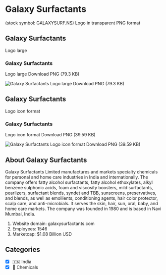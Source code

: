 # Galaxy Surfactants
 (stock symbol: GALAXYSURF.NS) Logo in transparent PNG format

## Galaxy Surfactants
 Logo large

### Galaxy Surfactants
 Logo large Download PNG (79.3 KB)

![Galaxy Surfactants
 Logo large Download PNG (79.3 KB)](/img/orig/GALAXYSURF.NS_BIG-a89230df.png)

## Galaxy Surfactants
 Logo icon format

### Galaxy Surfactants
 Logo icon format Download PNG (39.59 KB)

![Galaxy Surfactants
 Logo icon format Download PNG (39.59 KB)](/img/orig/GALAXYSURF.NS-869801bc.png)

## About Galaxy Surfactants


Galaxy Surfactants Limited manufactures and markets specialty chemicals for personal and home care industries in India and internationally. The company offers fatty alcohol surfactants, fatty alcohol ethoxylates, alkyl benzene sulphonic acids, foam and viscosity boosters, mild surfactants, pearlizers, surfactant blends, syndet and TBB, sunscreens, preservatives, and blends, as well as emollients, conditioning agents, hair color protector, scalp care, and anti-microbials. It serves the skin, hair, sun, oral, baby, and home care markets. The company was founded in 1980 and is based in Navi Mumbai, India.

1. Website domain: galaxysurfactants.com
2. Employees: 1546
3. Marketcap: $1.08 Billion USD


## Categories
- [x] 🇮🇳 India
- [x] 🧪 Chemicals
